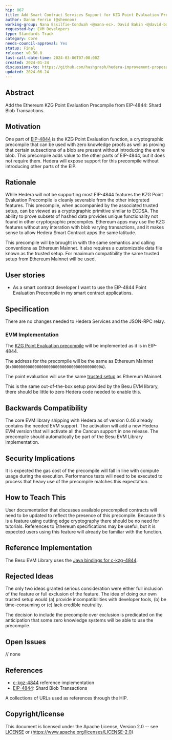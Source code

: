 ```yaml
---
hip: 867
title: Add Smart Contract Services Support for KZG Point Evaluation Precompiled Function
author: Danno Ferrin (@shemnon)
working-group: Nana Essilfie-Conduah <@nana-ec>. David Bakin <@david-bakin-sl>
requested-by: EVM Developers
type: Standards Track
category: Core
needs-council-approval: Yes
status: Final
release: v0.50.0
last-call-date-time: 2024-03-06T07:00:00Z
created: 2024-01-24
discussions-to: https://github.com/hashgraph/hedera-improvement-proposal/discussions/872
updated: 2024-06-24
---
```


## Abstract

Add the Ethereum KZG Point Evaluation Precompile from EIP-4844: Shard Blob
Transactions.

## Motivation

One part of [EIP-4844](https://eips.ethereum.org/EIPS/eip-4844) is the KZG Point
Evaluation function, a cryptographic precompile that can be used with zero
knowledge proofs as well as proving that certain subsections of a blob are
present without introducing the entire blob. This precompile adds value to the
other parts of EIP-4844, but it does not require them. Hedera will expose
support for this precompile without introducing other parts of the EIP.

## Rationale

While Hedera will not be supporting most EIP-4844 features the KZG Point
Evaluation Precompile is cleanly severable from the other integrated features.
This precompile, when accompanied by the associated trusted setup, can be viewed
as a cryptographic primitive similar to ECDSA. The ability to prove subsets of
hashed data provides unique functionality not found in other cryptographic
precompiles. Ethereum apps may use the KZG features without any interation with
blob varying transactions, and it makes sense to allow Hedera Smart Contract
apps the same latitude.

This precompile will be brought in with the same semantics and calling
conventions as Ethereum Mainnet. It also requires a customizable data file known
as the trusted setup. For maximum compatibility the same trusted setup from
Ethereum Mainnet will be used.

## User stories

* As a smart contract developer I want to use the EIP-4844 Point Evaluation
  Precompile in my smart contract applications.

## Specification

There are no changes needed to Hedera Services and the JSON-RPC relay.

### EVM Implementation

The [KZG Point Evaluation precompile](https://eips.ethereum.org/EIPS/eip-4844#point-evaluation-precompile)
will be implemented as it is in EIP-4844.

The address for the precompile will be the same as Ethereum
Mainnet (`0x000000000000000000000000000000000000000A`).

The point evaluation will use the
same [trusted setup](https://github.com/ethereum/c-kzg-4844/blob/main/src/trusted_setup.txt)
as Ethereum Mainnet.

This is the same out-of-the-box setup provided by the Besu EVM library, there
should be little to zero Hedera code needed to enable this.

## Backwards Compatibility

The core EVM library shipping with Hedera as of version 0.46 already contains
the needed EVM support. The activation will add a new Hedera EVM version that
will activate all the Cancun support in one release. The precompile should
automatically be part of the Besu EVM Library implementation.

## Security Implications

It is expected the gas cost of the precompile will fall in line with compute
usage during the execution. Performance tests will need to be executed to
process that heavy use of the precompile matches this expectation.

## How to Teach This

User documentation that discusses available precompiled contracts will need to
be updated to reflect the presence of this precompile. Because this is a feature
using cutting edge cryptography there should be no need for tutorials.
References to Ethereum specifications may be useful, but it is expected users
using this feature will already be familiar with the function.

## Reference Implementation

The Besu EVM Library uses
the [Java bindings for c-kzg-4844](https://github.com/ethereum/c-kzg-4844/blob/main/bindings/java/README.md).

## Rejected Ideas

The only two ideas granted serious consideration were either full inclusion of
the feature or full exclusion of the feature. The idea of doing our own trusted
setup would (a) provide incompatibilities with developer tools, (b) be
time-consuming or (c) lack credible neutrality.

The decision to include the precompile over exclusion is predicated on the
anticipation that some zero knowledge systems will be able to use the
precompile.

## Open Issues

// none

## References

* [c-kgz-4844](https://github.com/ethereum/c-kzg-4844) reference implementation
* [EIP-4844](https://eips.ethereum.org/EIPS/eip-4844): Shard Blob Transactions

A collections of URLs used as references through the HIP.

## Copyright/license

This document is licensed under the Apache License, Version 2.0 --
see [LICENSE](../LICENSE) or (https://www.apache.org/licenses/LICENSE-2.0)
